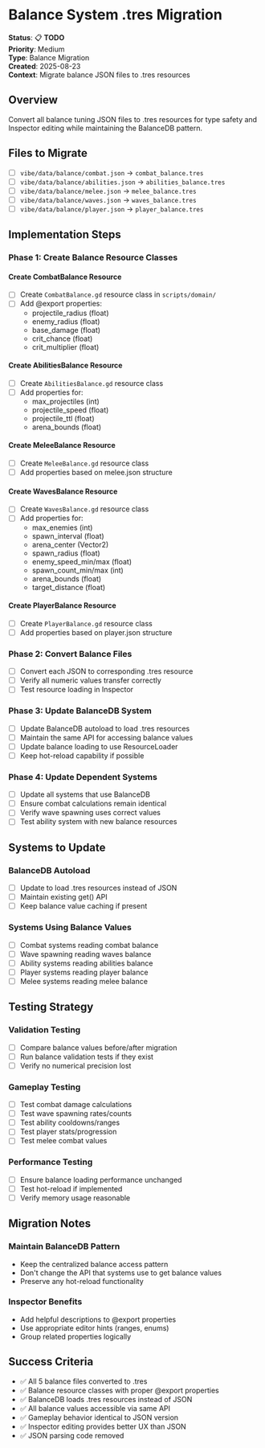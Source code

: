 # Balance System .tres Migration

**Status**: 📋 **TODO**  
**Priority**: Medium  
**Type**: Balance Migration  
**Created**: 2025-08-23  
**Context**: Migrate balance JSON files to .tres resources

## Overview

Convert all balance tuning JSON files to .tres resources for type safety and Inspector editing while maintaining the BalanceDB pattern.

## Files to Migrate

- [ ] `vibe/data/balance/combat.json` → `combat_balance.tres`
- [ ] `vibe/data/balance/abilities.json` → `abilities_balance.tres`
- [ ] `vibe/data/balance/melee.json` → `melee_balance.tres`
- [ ] `vibe/data/balance/waves.json` → `waves_balance.tres`
- [ ] `vibe/data/balance/player.json` → `player_balance.tres`

## Implementation Steps

### Phase 1: Create Balance Resource Classes

#### Create CombatBalance Resource
- [ ] Create `CombatBalance.gd` resource class in `scripts/domain/`
- [ ] Add @export properties:
  - projectile_radius (float)
  - enemy_radius (float)
  - base_damage (float)
  - crit_chance (float)
  - crit_multiplier (float)

#### Create AbilitiesBalance Resource
- [ ] Create `AbilitiesBalance.gd` resource class
- [ ] Add properties for:
  - max_projectiles (int)
  - projectile_speed (float)
  - projectile_ttl (float)
  - arena_bounds (float)

#### Create MeleeBalance Resource
- [ ] Create `MeleeBalance.gd` resource class
- [ ] Add properties based on melee.json structure

#### Create WavesBalance Resource
- [ ] Create `WavesBalance.gd` resource class
- [ ] Add properties for:
  - max_enemies (int)
  - spawn_interval (float)
  - arena_center (Vector2)
  - spawn_radius (float)
  - enemy_speed_min/max (float)
  - spawn_count_min/max (int)
  - arena_bounds (float)
  - target_distance (float)

#### Create PlayerBalance Resource
- [ ] Create `PlayerBalance.gd` resource class
- [ ] Add properties based on player.json structure

### Phase 2: Convert Balance Files
- [ ] Convert each JSON to corresponding .tres resource
- [ ] Verify all numeric values transfer correctly
- [ ] Test resource loading in Inspector

### Phase 3: Update BalanceDB System
- [ ] Update BalanceDB autoload to load .tres resources
- [ ] Maintain the same API for accessing balance values
- [ ] Update balance loading to use ResourceLoader
- [ ] Keep hot-reload capability if possible

### Phase 4: Update Dependent Systems
- [ ] Update all systems that use BalanceDB
- [ ] Ensure combat calculations remain identical  
- [ ] Verify wave spawning uses correct values
- [ ] Test ability system with new balance resources

## Systems to Update

### BalanceDB Autoload
- [ ] Update to load .tres resources instead of JSON
- [ ] Maintain existing get() API
- [ ] Keep balance value caching if present

### Systems Using Balance Values
- [ ] Combat systems reading combat balance
- [ ] Wave spawning reading waves balance
- [ ] Ability systems reading abilities balance
- [ ] Player systems reading player balance
- [ ] Melee systems reading melee balance

## Testing Strategy

### Validation Testing
- [ ] Compare balance values before/after migration
- [ ] Run balance validation tests if they exist
- [ ] Verify no numerical precision lost

### Gameplay Testing  
- [ ] Test combat damage calculations
- [ ] Test wave spawning rates/counts
- [ ] Test ability cooldowns/ranges
- [ ] Test player stats/progression
- [ ] Test melee combat values

### Performance Testing
- [ ] Ensure balance loading performance unchanged
- [ ] Test hot-reload if implemented
- [ ] Verify memory usage reasonable

## Migration Notes

### Maintain BalanceDB Pattern
- Keep the centralized balance access pattern
- Don't change the API that systems use to get balance values
- Preserve any hot-reload functionality

### Inspector Benefits
- Add helpful descriptions to @export properties
- Use appropriate editor hints (ranges, enums)
- Group related properties logically

## Success Criteria

- ✅ All 5 balance files converted to .tres
- ✅ Balance resource classes with proper @export properties
- ✅ BalanceDB loads .tres resources instead of JSON
- ✅ All balance values accessible via same API
- ✅ Gameplay behavior identical to JSON version
- ✅ Inspector editing provides better UX than JSON
- ✅ JSON parsing code removed